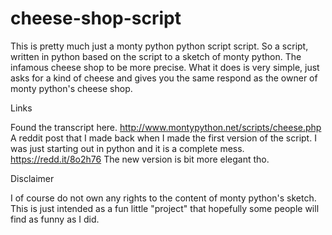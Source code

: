 # cheese-shop-script
This is pretty much just a monty python python script script. So a script, written in python based on the script to a sketch of monty python. The infamous cheese shop to be more precise. What it does is very simple, just asks for a kind of cheese and gives you the same respond as the owner of monty python's cheese shop.

Links

Found the transcript here. http://www.montypython.net/scripts/cheese.php
A reddit post that I made back when I made the first version of the script. I was just starting out in python and it is a complete mess.
https://redd.it/8o2h76
The new version is bit more elegant tho.

Disclaimer

I of course do not own any rights to the content of monty python's sketch. This is just intended as a fun little "project" that hopefully some people will find as funny as I did.
